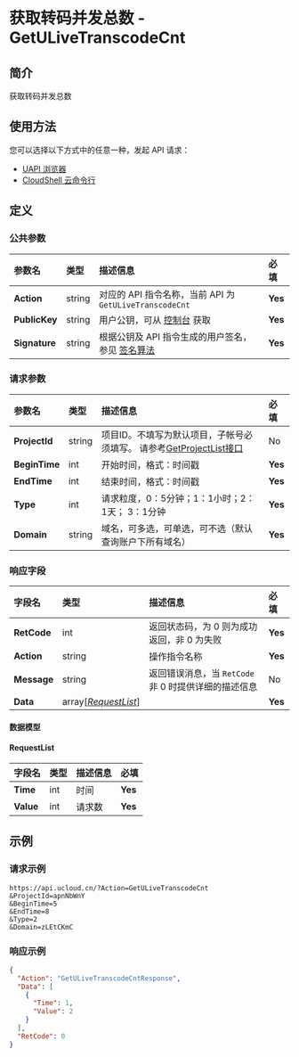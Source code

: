 # 获取转码并发总数 - GetULiveTranscodeCnt

## 简介

获取转码并发总数






## 使用方法

您可以选择以下方式中的任意一种，发起 API 请求：
- [UAPI 浏览器](https://console.ucloud.cn/uapi/detail?id=GetULiveTranscodeCnt)
- [CloudShell 云命令行](https://shell.ucloud.cn/)


## 定义

### 公共参数

| 参数名 | 类型 | 描述信息 | 必填 |
|:---|:---|:---|:---|
| **Action**     | string  | 对应的 API 指令名称，当前 API 为 `GetULiveTranscodeCnt`                        | **Yes** |
| **PublicKey**  | string  | 用户公钥，可从 [控制台](https://console.ucloud.cn/uapi/apikey) 获取                                             | **Yes** |
| **Signature**  | string  | 根据公钥及 API 指令生成的用户签名，参见 [签名算法](api/summary/signature.md)  | **Yes** |

### 请求参数

| 参数名 | 类型 | 描述信息 | 必填 |
|:---|:---|:---|:---|
| **ProjectId** | string | 项目ID。不填写为默认项目，子帐号必须填写。 请参考[GetProjectList接口](https://docs.ucloud.cn/api/summary/get_project_list) |No|
| **BeginTime** | int | 开始时间，格式：时间戳 |**Yes**|
| **EndTime** | int | 结束时间，格式：时间戳 |**Yes**|
| **Type** | int | 请求粒度，0：5分钟；1：1小时；2：1天； 3：1分钟 |**Yes**|
| **Domain** | string | 域名，可多选，可单选，可不选（默认查询账户下所有域名） |**Yes**|

### 响应字段

| 字段名 | 类型 | 描述信息 | 必填 |
|:---|:---|:---|:---|
| **RetCode** | int | 返回状态码，为 0 则为成功返回，非 0 为失败 |**Yes**|
| **Action** | string | 操作指令名称 |**Yes**|
| **Message** | string | 返回错误消息，当 `RetCode` 非 0 时提供详细的描述信息 |No|
| **Data** | array[[*RequestList*](#RequestList)] |  |**Yes**|

#### 数据模型


#### RequestList

| 字段名 | 类型 | 描述信息 | 必填 |
|:---|:---|:---|:---|
| **Time** | int | 时间 |**Yes**|
| **Value** | int | 请求数 |**Yes**|

## 示例

### 请求示例
    
```
https://api.ucloud.cn/?Action=GetULiveTranscodeCnt
&ProjectId=apnNbWnY
&BeginTime=5
&EndTime=8
&Type=2
&Domain=zLEtCKmC
```

### 响应示例
    
```json
{
  "Action": "GetULiveTranscodeCntResponse",
  "Data": [
    {
      "Time": 1,
      "Value": 2
    }
  ],
  "RetCode": 0
}
```





